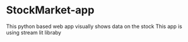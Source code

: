 # StockMarket-app
This python based web app visually shows data on the stock 
This app is using stream lit libraby
